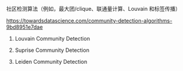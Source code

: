 社区检测算法（例如，最大团/clique、联通量计算、Louvain 和标签传播）



https://towardsdatascience.com/community-detection-algorithms-9bd8951e7dae

1. Louvain Community Detection

2. Suprise Community Detection
3. Leiden Community Detection

